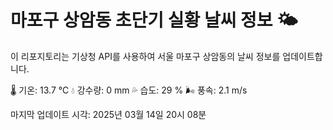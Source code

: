 
# 마포구 상암동 초단기 실황 날씨 정보 🌤️

이 리포지토리는 기상청 API를 사용하여 서울 마포구 상암동의 날씨 정보를 업데이트합니다. 

🌡️ 기온: 13.7 ℃
💧 강수량: 0 mm
💦 습도: 29 %
🌬️ 풍속: 2.1 m/s

마지막 업데이트 시각: 2025년 03월 14일 20시 08분    

